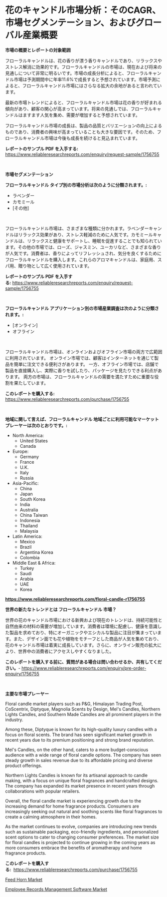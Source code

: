 <p><h1>花のキャンドル市場分析：そのCAGR、市場セグメンテーション、およびグローバル産業概要</h1></p><p><strong>市場の概要とレポートの対象範囲</strong></p>
<p><p>フローラルキャンドルは、花の香りが漂う香りキャンドルであり、リラックスやストレス解消に効果的です。フローラルキャンドルの市場は、現在および将来の見通しについて非常に明るいです。市場の成長分析によると、フローラルキャンドル市場は予測期間中に年率11.6%で成長すると予想されています。市場予測によると、フローラルキャンドル市場にはさらなる拡大の余地があると言われています。</p><p>最新の市場トレンドによると、フローラルキャンドル市場は花の香りが好まれる傾向があり、顧客の関心が高まっています。将来の見通しでは、フローラルキャンドルはますます人気を集め、需要が増加すると予想されています。</p><p>フローラルキャンドル市場の成長は、製品の品質とバリエーションの向上によるものであり、消費者の興味が高まっていることも大きな要因です。そのため、フローラルキャンドル市場は今後も成長を続けると見込まれています。</p></p>
<p><strong>レポートのサンプル PDF を入手する:</strong> <a href="https://www.reliableresearchreports.com/enquiry/request-sample/1756755">https://www.reliableresearchreports.com/enquiry/request-sample/1756755</a></p>
<p>&nbsp;</p>
<p><strong>市場セグメンテーション</strong></p>
<p><strong>フローラルキャンドル タイプ別の市場分析は次のように分類されます。:</strong></p>
<p><ul><li>ラベンダー</li><li>カモミール</li><li>[その他]</li></ul></p>
<p>&nbsp;</p>
<p><p>フローラルキャンドル市場は、さまざまな種類に分かれます。ラベンダーキャンドルはリラックス効果があり、ストレス軽減のために人気です。カモミールキャンドルは、リラックスと健康をサポートし、睡眠を促進することでも知られています。その他の市場では、ローズ、ジャスミン、ユーカリなど、さまざまな香りが人気です。消費者は、香りによってリフレッシュされ、気分を良くするためにフローラルキャンドルを購入します。これらのアロマキャンドルは、家庭用、スパ用、贈り物として広く使用されています。</p></p>
<p><strong>レポートのサンプル PDF を入手する:</strong>&nbsp;<a href="https://www.reliableresearchreports.com/enquiry/request-sample/1756755">https://www.reliableresearchreports.com/enquiry/request-sample/1756755</a></p>
<p>&nbsp;</p>
<p><strong> フローラルキャンドル アプリケーション別の市場産業調査は次のように分類されます。:</strong></p>
<p><ul><li>[オンライン]</li><li>オフライン</li></ul></p>
<p>&nbsp;</p>
<p><p>フローラルキャンドル市場は、オンラインおよびオフライン市場の両方で広範囲に利用されています。 オンライン市場では、顧客はインターネットを通じて製品を簡単に注文できる便利さがあります。 一方、オフライン市場では、店舗で製品を直接購入し、実際に香りを試したり、パッケージを見たりできる利点があります。 両方の市場は、フローラルキャンドルの需要を満たすために重要な役割を果たしています。</p></p>
<p><strong>このレポートを購入する:</strong>&nbsp; <a href="https://www.reliableresearchreports.com/purchase/1756755">https://www.reliableresearchreports.com/purchase/1756755</a></p>
<p>&nbsp;</p>
<p><strong>地域に関して言えば、フローラルキャンドル 地域ごとに利用可能なマーケットプレーヤーは次のとおりです。:</strong></p>
<p><ul>
    <li>
        North America:
        <ul>
            <li>United States</li>
            <li>Canada</li>
        </ul>
    </li>
    <li>
        Europe:
        <ul>
            <li>Germany</li>
            <li>France</li>
            <li>U.K.</li>
            <li>Italy</li>
            <li>Russia</li>
        </ul>
    </li>
    <li>
        Asia-Pacific:
        <ul>
            <li>China</li>
            <li>Japan</li>
            <li>South Korea</li>
            <li>India</li>
            <li>Australia</li>
            <li>China Taiwan</li>
            <li>Indonesia</li>
            <li>Thailand</li>
            <li>Malaysia</li>
        </ul>
    </li>
    <li>
        Latin America:
        <ul>
            <li>Mexico</li>
            <li>Brazil</li>
            <li>Argentina Korea</li>
            <li>Colombia</li>
        </ul>
    </li>
    <li>
        Middle East & Africa:
        <ul>
            <li>Turkey</li>
            <li>Saudi</li>
            <li>Arabia</li>
            <li>UAE</li>
            <li>Korea</li>
        </ul>
    </li>
    </ul></p>
<p><strong><a href="https://www.reliableresearchreports.com/floral-candle-r1756755">https://www.reliableresearchreports.com/floral-candle-r1756755</a></strong>&nbsp;</p>
<p><strong>世界の新たなトレンドとは フローラルキャンドル 市場？</strong></p>
<p><p>世界の花のキャンドル市場における新興および現在のトレンドは、持続可能性と自然由来の材料の需要が増加しています。消費者は環境に配慮し、健康を意識した製品を求めており、特にオーガニックやエシカルな製品に注目が集まっています。また、デザイン面でも花や植物をモチーフとした商品が人気を集めており、花のキャンドル市場は着実に成長しています。さらに、オンライン販売の拡大により、世界中の消費者にアクセスしやすくなりました。</p></p>
<p><strong>このレポートを購入する前に、質問がある場合は問い合わせるか、共有してください。</strong>- <a href="https://www.reliableresearchreports.com/enquiry/pre-order-enquiry/1756755">https://www.reliableresearchreports.com/enquiry/pre-order-enquiry/1756755</a></p>
<p>&nbsp;</p>
<p><strong>主要な市場プレーヤー</strong></p>
<p><p>Floral candle market players such as P&G, Himalayan Trading Post, CoScentrix, Diptyque, Magnolia Scents by Design, Mel's Candles, Northern Lights Candles, and Southern Made Candles are all prominent players in the industry.</p><p>Among these, Diptyque is known for its high-quality luxury candles with a focus on floral scents. The brand has seen significant market growth in recent years due to its premium positioning and strong brand reputation.</p><p>Mel's Candles, on the other hand, caters to a more budget-conscious audience with a wide range of floral candle options. The company has seen steady growth in sales revenue due to its affordable pricing and diverse product offerings.</p><p>Northern Lights Candles is known for its artisanal approach to candle making, with a focus on unique floral fragrances and handcrafted designs. The company has expanded its market presence in recent years through collaborations with popular retailers.</p><p>Overall, the floral candle market is experiencing growth due to the increasing demand for home fragrance products. Consumers are increasingly seeking out natural and soothing scents like floral fragrances to create a calming atmosphere in their homes.</p><p>As the market continues to evolve, companies are introducing new trends such as sustainable packaging, eco-friendly ingredients, and personalized scent options to cater to changing consumer preferences. The market size for floral candles is projected to continue growing in the coming years as more consumers embrace the benefits of aromatherapy and home fragrance products.</p></p>
<p><strong>このレポートを購入する:</strong>&nbsp;&nbsp;<a href="https://www.reliableresearchreports.com/purchase/1756755">https://www.reliableresearchreports.com/purchase/1756755</a></p>
<p><p><a href="https://gratis-rainforest-2ca.notion.site/Feed-Horn-Market-Size-Market-Outlook-and-Market-Forecast-2024-to-2031-f211e5f9b6664e949d6dde6fd504485e">Feed Horn Market</a></p><p><a href="https://github.com/santosh758595/Market-Research-Report-List-4/blob/main/employee-records-management-software-market.md">Employee Records Management Software Market</a></p></p>